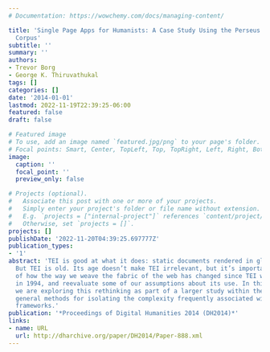 ```yaml
---
# Documentation: https://wowchemy.com/docs/managing-content/

title: 'Single Page Apps for Humanists: A Case Study Using the Perseus Richmond Times
  Corpus'
subtitle: ''
summary: ''
authors:
- Trevor Borg
- George K. Thiruvathukal
tags: []
categories: []
date: '2014-01-01'
lastmod: 2022-11-19T22:39:25-06:00
featured: false
draft: false

# Featured image
# To use, add an image named `featured.jpg/png` to your page's folder.
# Focal points: Smart, Center, TopLeft, Top, TopRight, Left, Right, BottomLeft, Bottom, BottomRight.
image:
  caption: ''
  focal_point: ''
  preview_only: false

# Projects (optional).
#   Associate this post with one or more of your projects.
#   Simply enter your project's folder or file name without extension.
#   E.g. `projects = ["internal-project"]` references `content/project/deep-learning/index.md`.
#   Otherwise, set `projects = []`.
projects: []
publishDate: '2022-11-20T04:39:25.697777Z'
publication_types:
- '1'
abstract: 'TEI is good at what it does: static documents rendered in glorious detail.
  But TEI is old. Its age doesn’t make TEI irrelevant, but it’s important to be conscious
  of how the way we weave the fabric of the web has changed since TEI was conceived
  in 1994, and reevaluate some of our assumptions about its use. In this early work,
  we are exploring this rethinking as part of a larger study within the center on
  general methods for isolating the complexity frequently associated with XML-based
  frameworks.'
publication: '*Proceedings of Digital Humanities 2014 (DH2014)*'
links:
- name: URL
  url: http://dharchive.org/paper/DH2014/Paper-888.xml
---
```

